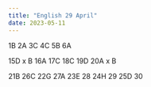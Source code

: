 ```yaml
---
title: "English 29 April"
date: 2023-05-11
---
```

1B
2A
3C
4C
5B
6A

15D x B
16A
17C
18C
19D
20A x B

21B 26C
22G 27A
23E 28
24H 29
25D 30
